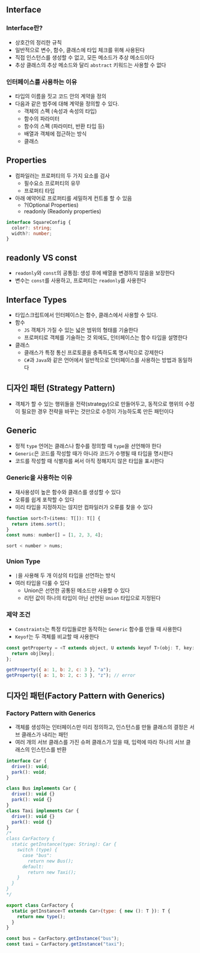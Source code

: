 ## **Interface**

### **Interface란?**

- 상호간의 정리한 규칙
- 일반적으로 변수, 함수, 클래스에 타입 체크를 위해 사용된다
- 직접 인스턴스를 생성할 수 없고, 모든 메소드가 추상 메소드이다
- 추상 클래스의 추상 메소드와 달리 `abstract` 키워드는 사용할 수 없다

### **인터페이스를 사용하는 이유**

- 타입의 이름을 짓고 코드 안의 계약을 정의
- 다음과 같은 범주에 대해 계약을 정의할 수 있다.
  - 객체의 스펙 (속성과 속성의 타입)
  - 함수의 파라미터
  - 함수의 스펙 (파라미터, 반환 타입 등)
  - 배열과 객체에 접근하는 방식
  - 클래스

## **Properties**

- 컴파일러는 프로퍼티의 두 가지 요소를 검사
  - 필수요소 프로퍼티의 유무
  - 프로퍼티 타입
- 아래 예약어로 프로퍼티를 세밀하게 컨트롤 할 수 있음
  - ?(Optional Properties)
  - readonly (Readonly properties)

```ts
interface SquareConfig {
  color?: string;
  width?: number;
}
```

## **readonly VS const**

- `readonly`와 `const`의 공통점: 생성 후에 배열을 변경하지 않음을 보장한다
- 변수는 `const`를 사용하고, 프로퍼티는 `readonly`를 사용한다

## **Interface Types**

- 타입스크립트에서 인터페이스는 함수, 클래스에서 사용할 수 있다.
- 함수
  - `JS` 객체가 가질 수 있는 넓은 범위의 형태를 기술한다
  - 프로퍼티로 객체를 기술하는 것 외에도, 인터페이스는 함수 타입을 설명한다
- 클래스
  - 클래스가 특정 통신 프로토콜을 충족하도록 명시적으로 강제한다
  - `C#`과 `Java`와 같은 언어에서 일반적으로 인터페이스를 사용하는 방법과 동일하다

## **디자인 패턴 (Strategy Pattern)**

- 객체가 할 수 있는 행위들을 전략(strategy)으로 만들어두고, 동적으로 행위의 수정이 필요한 경우 전략을 바꾸는 것만으로 수정이 가능하도록 만든 패턴이다

## **Generic**

- 정적 `type` 언어는 클래스나 함수를 정의할 때 `type`을 선언해야 한다
- `Generic`은 코드를 작성할 때가 아니라 코드가 수행될 때 타입을 명시한다
- 코드를 작성할 때 식별자를 써서 아직 정해지지 않은 타입을 표시한다

### **Generic을 사용하는 이유**

- 재사용성이 높은 함수와 클래스를 생성할 수 있다
- 오류를 쉽게 포착할 수 있다
- 미리 타입을 지정하지는 않지만 컴파일러가 오류를 찾을 수 있다

```js
function sort<T>(items: T[]): T[] {
  return items.sort();
}
const nums: number[] = [1, 2, 3, 4];

sort < number > nums;
```

### **Union Type**

- `|`을 사용해 두 개 이상의 타입을 선언하는 방식
- 여러 타입을 다룰 수 있다
  - Union은 선언한 공통된 메소드만 사용할 수 있다
  - 리턴 값이 하나의 타입이 아닌 선언된 `Union` 타입으로 지정된다

### **제약 조건**

- `Constraints`는 특정 타입들로만 동작하는 `Generic` 함수를 만들 때 사용한다
- `Keyof`는 두 객체를 비교할 때 사용한다

```js
const getProperty = <T extends object, U extends keyof T>(obj: T, key: U) => {
  return obj[key];
};

getProperty({ a: 1, b: 2, c: 3 }, "a");
getProperty({ a: 1, b: 2, c: 3 }, "z"); // error
```

## **디자인 패턴(Factory Pattern with Generics)**

### **Factory Pattern with Generics**

- 객체를 생성하는 인터페이스만 미리 정의하고, 인스턴스를 만들 클래스의 결정은 서브 클래스가 내리는 패턴
- 여러 개의 서브 클래스를 가진 슈퍼 클래스가 있을 때, 입력에 따라 하나의 서브 클래스의 인스턴스를 반환

```js
interface Car {
  drive(): void;
  park(): void;
}

class Bus implements Car {
  drive(): void {}
  park(): void {}
}
class Taxi implements Car {
  drive(): void {}
  park(): void {}
}
/*
class CarFactory {
  static getInstance(type: String): Car {
    switch (type) {
      case "bus":
        return new Bus();
      default:
        return new Taxi();
    }
  }
}
*/

export class CarFactory {
  static getInstance<T extends Car>(type: { new (): T }): T {
    return new type();
  }
}

const bus = CarFactory.getInstance("bus");
const taxi = CarFactory.getInstance("taxi");
```
